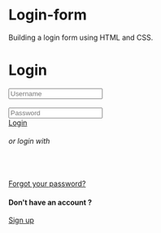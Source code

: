 # Login-form
Building a login form using HTML and CSS.
<!DOCTYPE html>
<html>
    <head>
        <title>Page Title</title>
        <link rel="preconnect" href="https://fonts.googleapis.com">
<link rel="preconnect" href="https://fonts.gstatic.com" crossorigin>
<link href="https://fonts.googleapis.com/css23es?family=Cairo:wght@300&display=swap" rel="stylesheet">
<link rel="stylesheet" href="https://cdn.jsdelivr.net/npm/@fortawesome/fontawesome-free@5.15.4/css/fontawesome.min.css" integrity="sha384-jLKHWM3JRmfMU0A5x5AkjWkw/EYfGUAGagvnfryNV3F9VqM98XiIH7VBGVoxVSc7" crossorigin="anonymous">
<script src="https://kit.fontawesome.com/9097ba4960.js" crossorigin="anonymous"></script>
    </head>
    <body>
        <div>
            <h1>Login</h1>
            <form>
              <input class="inp-one" placeholder="Username">
           <br />
           <br />
           <input class="inp-two" placeholder="Password" type="password">
           <br />
               <a class="inp-three" href="#">Login</a>
             </form>
             <div>
             <a href="https://m.facebook.com/"><i class="fab fa-facebook"></i></a>
            <a href="https://www.google.com/">
                <i class="fab fa-google"></i>
            </a>     
             <a href="https://github.com/">
        <i class="fab fa-github"></i>         
             </a>    
             <h6>or login with</h6>
             </div>
        </div>
        <br />
        <br />
        <footer>
            <a href="#" class="forgot">Forgot your password?</a>
            <h4>Don't have an account ?</h4><a href="#" class="up">Sign up</a>
        </footer>
    </body>
</html>
